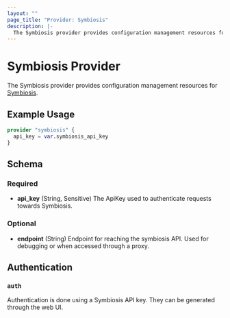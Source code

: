 ```yaml
---
layout: ""
page_title: "Provider: Symbiosis"
description: |-
  The Symbiosis provider provides configuration management resources for Kubernetes clusters and other resources managed through Symbiosis.
---
```


# Symbiosis Provider

The Symbiosis provider provides configuration management resources for
[Symbiosis](https://symbiosis.host/).

## Example Usage

```terraform
provider "symbiosis" {
  api_key = var.symbiosis_api_key
}
```

<!-- schema generated by tfplugindocs -->
## Schema

### Required

- **api_key** (String, Sensitive) The ApiKey used to authenticate requests towards Symbiosis.

### Optional

- **endpoint** (String) Endpoint for reaching the symbiosis API. Used for debugging or when accessed through a proxy.

## Authentication

### `auth`

Authentication is done using a Symbiosis API key. They can be generated through the web UI.
